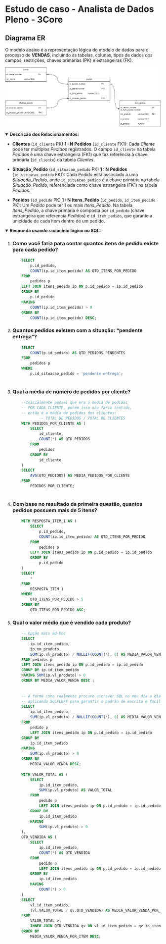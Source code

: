 Estudo de caso - Analista de Dados Pleno - 3Core
=============================================================

## Diagrama ER
O modelo abaixo é a representação lógica do modelo de dados para o processo de **VENDAS**, incluindo as tabelas, colunas, tipos de dados dos campos, restrições, chaves primárias (PK) e estrangeiras (FK).

![Diagrama ER](MER.png)

<details open>
  <summary>
    <strong>Descrição dos Relacionamentos:</strong>
  </summary>

- **Clientes** (`id_cliente` PK)  **1 : N**  **Pedidos** (`id_cliente` FK1): Cada *Cliente* pode ter múltiplos *Pedidos* registrados. O campo `id_cliente` na tabela *Pedidos* é uma chave estrangeira (FK1) que faz referência à chave primária (`id_cliente`) da tabela *Clientes*.

- **Situação_Pedido** (`id_situacao_pedido` PK)  **1 : N**  **Pedidos** (`id_situacao_pedido` FK1): Cada *Pedido* está associado a uma *Situação_Pedido*, onde `id_situacao_pedido` é a chave primária na tabela *Situação_Pedido*, referenciada como chave estrangeira (FK1) na tabela *Pedidos*.

- **Pedidos** (`id_pedido` PK)  **1 : N**  **Itens_Pedido** (`id_pedido`, `id_item_pedido` PK): Um *Pedido* pode ter 1 ou mais *Itens_Pedido*. Na tabela *Itens_Pedido*, a chave primária é composta por `id_pedido` (chave estrangeira que referencia *Pedidos*) e `id_item_pedido`, que garante a unicidade de cada item dentro de um pedido.
</details>


<details open>
  <summary>
    <strong>Responda usando raciocínio lógico ou SQL:</strong>
  </summary>

1. ### **Como você faria para contar quantos itens de pedido existe para cada pedido?**
    ```sql
        SELECT
            p.id_pedido,
            COUNT(ip.id_item_pedido) AS QTD_ITENS_POR_PEDIDO
        FROM
            pedidos p
        LEFT JOIN itens_pedido ip ON p.id_pedido = ip.id_pedido
        GROUP BY
            p.id_pedido
        HAVING
            COUNT(ip.id_item_pedido) > 0
        ORDER BY
            COUNT(ip.id_item_pedido) DESC;


2. ### **Quantos pedidos existem com a situação: “pendente entrega”?**
    ```sql
        SELECT
            COUNT(p.id_pedido) AS QTD_PEDIDOS_PENDENTES
        FROM
            pedidos p
        WHERE
            p.id_situacao_pedido = 'pendente entrega';



3. ### **Qual a média de número de pedidos por cliente?**
    ```sql
        --Inicialmente pensei que era a media de pedidos
        -- POR CADA CLIENTE, porém isso não faria sentido,
        -- então é a média de pedidos dos clientes:
                -- TOTAL DE PEDIDOS / TOTAL DE CLIENTES
        WITH PEDIDOS_POR_CLIENTE AS (
            SELECT
                id_cliente,
                COUNT(*) AS QTD_PEDIDOS
            FROM
                pedidos
            GROUP BY
                id_cliente
        )
        SELECT
            AVG(QTD_PEDIDOS) AS MEDIA_PEDIDOS_POR_CLIENTE
        FROM
            PEDIDOS_POR_CLIENTE;



4. ### **Com base no resultado da primeira questão, quantos pedidos possuem mais de 5 itens?**
    ```sql
        WITH RESPOSTA_ITEM_1 AS (
            SELECT
                p.id_pedido,
                COUNT(ip.id_item_pedido) AS QTD_ITENS_POR_PEDIDO
            FROM
                pedidos p
            LEFT JOIN itens_pedido ip ON p.id_pedido = ip.id_pedido
            GROUP BY
                p.id_pedido
        )
        SELECT
            *
        FROM
            RESPOSTA_ITEM_1
        WHERE
            QTD_ITENS_POR_PEDIDO > 5
        ORDER BY
            QTD_ITENS_POR_PEDIDO ASC;


5. ### **Qual o valor médio que é vendido cada produto?**

    ```sql
        -- Opção mais ad-hoc
        SELECT
            ip.id_item_pedido,
            ip.nm_produto,
            SUM(ip.vl_produto) / NULLIF(COUNT(*), 0) AS MEDIA_VALOR_VENDA
        FROM pedidos p
        LEFT JOIN itens_pedido ip ON p.id_pedido = ip.id_pedido
        GROUP BY ip.id_item_pedido
        HAVING SUM(ip.vl_produto) > 0
        ORDER BY MEDIA_VALOR_VENDA DESC ;


        -- A forma como realmente procuro escrever SQL no meu dia a dia,
        -- aplicando SQLFLUFF para garantir o padrão de escrita e facilitar manutensões.
        SELECT
            ip.id_item_pedido,
            SUM(ip.vl_produto) / NULLIF(COUNT(*), 0) AS MEDIA_VALOR_VENDA
        FROM
            pedido p
            LEFT JOIN itens_pedido ip ON p.id_pedido = ip.id_pedido
        GROUP BY
            ip.id_item_pedido
        HAVING
            SUM(ip.vl_produto) > 0
        ORDER BY
            MEDIA_VALOR_VENDA DESC;

        WITH VALOR_TOTAL AS (
            SELECT
                ip.id_item_pedido,
                SUM(ip.vl_produto) AS VALOR_TOTAL
            FROM
                pedido p
                LEFT JOIN itens_pedido ip ON p.id_pedido = ip.id_pedido
            GROUP BY
                ip.id_item_pedido
            HAVING
                SUM(ip.vl_produto) > 0
        ),
        QTD_VENDIDA AS (
            SELECT
                ip.id_item_pedido,
                COUNT(*) AS QTD_VENDIDA
            FROM
                pedido p
                LEFT JOIN itens_pedido ip ON p.id_pedido = ip.id_pedido
            GROUP BY
                ip.id_item_pedido
            HAVING
                COUNT(*) > 0
        )
        SELECT
            vl.id_item_pedido,
            (vl.VALOR_TOTAL / qv.QTD_VENDIDA) AS MEDIA_VALOR_VENDA_POR_ITEM
        FROM
            VALOR_TOTAL vl
            INNER JOIN QTD_VENDIDA qv ON vl.id_item_pedido = qv.id_item_pedido
        ORDER BY
            MEDIA_VALOR_VENDA_POR_ITEM DESC;

</details>